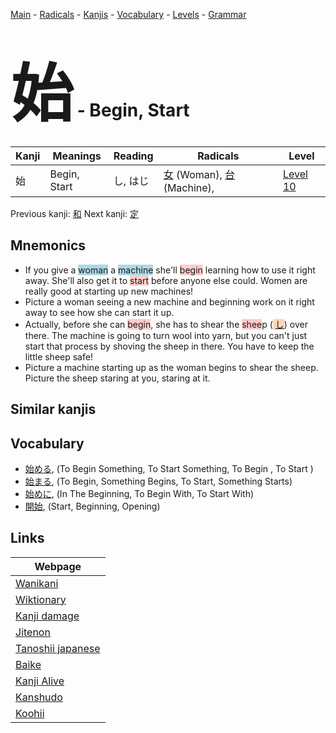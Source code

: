 <style> bigfont {font-size: 100px}</style>
[Main](../index.md) -
[Radicals](../radicals.md) -
[Kanjis](../kanjis.md) -
[Vocabulary](../vocabulary.md) -
[Levels](../levels.md) -
[Grammar](../grammar.md)
# <bigfont> 始</bigfont> - Begin, Start 

| Kanji | Meanings | Reading | Radicals | Level |
| --- | --- | --- | --- | --- |
| 始 | Begin, Start | し, はじ | [女](../radicals/女.md) (Woman), [台](../radicals/台.md) (Machine),  | [Level 10](../levels/wk_level10.md) |

Previous kanji: [和](和.md) Next kanji: [定](定.md) 

## Mnemonics
 * If you give a <span style="background-color:#ADD8E6"> woman</span> a <span style="background-color:#ADD8E6"> machine</span> she'll <span style="background-color:#ffcccb"> begin</span> learning how to use it right away. She'll also get it to <span style="background-color:#ffcccb"> start</span> before anyone else could. Women are really good at starting up new machines!
* Picture a woman seeing a new machine and beginning work on it right away to see how she can start it up.
* Actually, before she can <span style="background-color:#ffcccb"> begin</span>, she has to shear the <span style="background-color:#ffcccb"> shee</span>p (<span style="background-color:#fed8b1"> [し](https://jisho.org/search/し)</span>) over there. The machine is going to turn wool into yarn, but you can't just start that process by shoving the sheep in there. You have to keep the little sheep safe!
* Picture a machine starting up as the woman begins to shear the sheep. Picture the sheep staring at you, staring at it.


## Similar kanjis
 


## Vocabulary
 * [始める](../vocabulary/始.md), (To Begin Something, To Start Something, To Begin , To Start )
* [始まる](../vocabulary/始.md), (To Begin, Something Begins, To Start, Something Starts)
* [始めに](../vocabulary/始.md), (In The Beginning, To Begin With, To Start With)
* [開始](../vocabulary/始.md), (Start, Beginning, Opening)



## Links 

| Webpage |
| --- |
| [Wanikani          ](https://www.wanikani.com/kanji/始) |
| [Wiktionary        ](https://en.wiktionary.org/wiki/始) |
| [Kanji damage      ](http://www.kanjidamage.com/kanji/search?utf8=✓&q=始) |
| [Jitenon           ](https://jitenon.com/kanji/始) |
| [Tanoshii japanese ](https://www.tanoshiijapanese.com/dictionary/kanji.cfm?k=始) |
| [Baike             ](https://baike.baidu.com/item/始) |
| [Kanji Alive       ](https://app.kanjialive.com/始) |
| [Kanshudo          ](https://www.kanshudo.com/searchmn?q=始) |
| [Koohii            ](https://kanji.koohii.com/study/kanji/始) |
